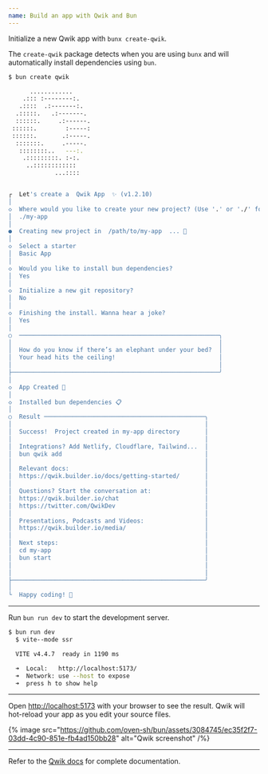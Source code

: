 ```yaml
---
name: Build an app with Qwik and Bun
---
```


Initialize a new Qwik app with `bunx create-qwik`.

The `create-qwik` package detects when you are using `bunx` and will automatically install dependencies using `bun`.

```sh
$ bun create qwik

      ............
    .::: :--------:.
   .::::  .:-------:.
  .:::::.   .:-------.
  ::::::.     .:------.
 ::::::.        :-----:
 ::::::.       .:-----.
  :::::::.     .-----.
   ::::::::..   ---:.
    .:::::::::. :-:.
     ..::::::::::::
             ...::::


┌  Let's create a  Qwik App  ✨ (v1.2.10)
│
◇  Where would you like to create your new project? (Use '.' or './' for current directory)
│  ./my-app
│
●  Creating new project in  /path/to/my-app  ... 🐇
│
◇  Select a starter
│  Basic App
│
◇  Would you like to install bun dependencies?
│  Yes
│
◇  Initialize a new git repository?
│  No
│
◇  Finishing the install. Wanna hear a joke?
│  Yes
│
○  ────────────────────────────────────────────────────────╮
│                                                          │
│  How do you know if there’s an elephant under your bed?  │
│  Your head hits the ceiling!                             │
│                                                          │
├──────────────────────────────────────────────────────────╯
│
◇  App Created 🐰
│
◇  Installed bun dependencies 📋
│
○  Result ─────────────────────────────────────────────╮
│                                                      │
│  Success!  Project created in my-app directory       │
│                                                      │
│  Integrations? Add Netlify, Cloudflare, Tailwind...  │
│  bun qwik add                                        │
│                                                      │
│  Relevant docs:                                      │
│  https://qwik.builder.io/docs/getting-started/       │
│                                                      │
│  Questions? Start the conversation at:               │
│  https://qwik.builder.io/chat                        │
│  https://twitter.com/QwikDev                         │
│                                                      │
│  Presentations, Podcasts and Videos:                 │
│  https://qwik.builder.io/media/                      │
│                                                      │
│  Next steps:                                         │
│  cd my-app                                           │
│  bun start                                           │
│                                                      │
│                                                      │
├──────────────────────────────────────────────────────╯
│
└  Happy coding! 🎉

```

---

Run `bun run dev` to start the development server.

```sh
$ bun run dev
  $ vite--mode ssr

  VITE v4.4.7  ready in 1190 ms

  ➜  Local:   http://localhost:5173/
  ➜  Network: use --host to expose
  ➜  press h to show help
```

---

Open [http://localhost:5173](http://localhost:5173) with your browser to see the result. Qwik will hot-reload your app as you edit your source files.

{% image src="https://github.com/oven-sh/bun/assets/3084745/ec35f2f7-03dd-4c90-851e-fb4ad150bb28" alt="Qwik screenshot" /%}

---

Refer to the [Qwik docs](https://qwik.builder.io/docs/getting-started/) for complete documentation.
